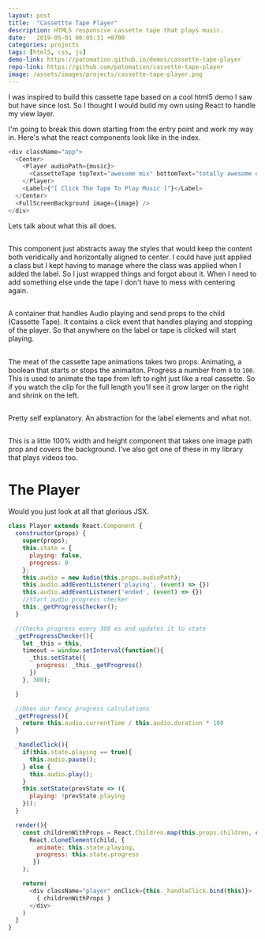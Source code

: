 ```yaml
---
layout: post
title:  "Cassettte Tape Player"
description: HTML5 responsive cassette tape that plays music.
date:   2019-05-01 00:05:31 +0700
categories: projects
tags: [html5, css, js]
demo-link: https://patomation.github.io/demos/cassette-tape-player
repo-link: https://github.com/patomation/cassette-tape-player
image: /assets/images/projects/cassette-tape-player.png
---
```


I was inspired to build this cassette tape based on a cool html5 demo I saw but have since lost. So I thought I would build my own using React to handle my view layer.


I'm going to break this down starting from the entry point and work my way in.
Here's what the react components look like in the index.

```js
<div className="app">
  <Center>
    <Player audioPath={music}>
      <CassetteTape topText="awesome mix" bottomText="totally awesome dude" />
    </Player>
    <Label>{"[ Click The Tape To Play Music ]"}</Label>
  </Center>
  <FullScreenBackground image={image} />
</div>
```
Lets talk about what this all does.

## <Center>
This component just abstracts away the styles that would keep the content both veridically and horizontally aligned to center.
I could have just applied a class but I kept having to manage where the class was applied when I added the label. So I just wrapped things and forgot about it.
When I need to add something else unde the tape I don't have to mess with centering again.

## <Player>
A container that handles Audio playing and send props to the child (Cassette Tape). It contains a click event that handles playing and stopping of the player. So that anywhere on the label or tape is clicked will start playing.

## <CassetteTape>
The meat of the cassette tape animations takes two props. Animating, a boolean that starts or stops the animaiton. Progress a number from ```0``` to ```100```. This is used to animate the tape from left to right just like a real cassette. So if you watch the clip for the full length you'll see it grow larger on the right and shrink on the left.   

## <Label>
Pretty self explanatory. An abstraction for the label elements and what not.

## <FullScreenBackground>
This is a little 100% width and height component that takes one image path prop and covers the background. I've also got one of these in my library that plays videos too.


# The Player
Would you just look at all that glorious JSX.
```js
class Player extends React.Component {
  constructor(props) {
    super(props);
    this.state = {
      playing: false,
      progress: 0
    };
    this.audio = new Audio(this.props.audioPath);
    this.audio.addEventListener('playing', (event) => {})
    this.audio.addEventListener('ended', (event) => {})
    //Start audio progress checker
    this._getProgressChecker();
  }

  //Checks progress every 300 ms and updates it to state
  _getProgressChecker(){
    let _this = this,
    timeout = window.setInterval(function(){
      _this.setState({
        progress: _this._getProgress()
      })
    }, 300);

  }

  //Does our fancy progress calculations
  _getProgress(){
    return this.audio.currentTime / this.audio.duration * 100
  }

  _handleClick(){
    if(this.state.playing == true){
      this.audio.pause();
    } else {
      this.audio.play();
    }
    this.setState(prevState => ({
      playing: !prevState.playing
    }));
  }

  render(){
    const childrenWithProps = React.Children.map(this.props.children, child =>
      React.cloneElement(child, {
        animate: this.state.playing,
        progress: this.state.progress
       })
    );

    return(
      <div className="player" onClick={this._handleClick.bind(this)}>
        { childrenWithProps }
      </div>
    )
  }
}
```
